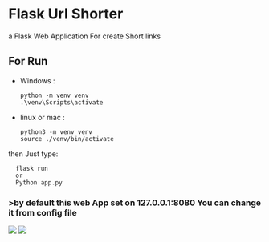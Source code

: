 # Flask Url Shorter
a Flask Web Application For create Short links


## For Run

- Windows :

      python -m venv venv
      .\venv\Scripts\activate
      
      
- linux or mac :
  
      python3 -m venv venv
      source ./venv/bin/activate


then Just type:
            
      flask run
      or
      Python app.py


### >by default this web App set on 127.0.0.1:8080 You can change it from config file



<img src="https://github.com/alisharify7/Url-Shorter/blob/main/static/images/index.png">
<img src="https://github.com/alisharify7/Url-Shorter/blob/main/static/images/link.png">

